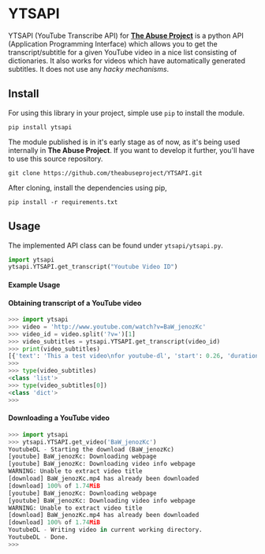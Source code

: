 # YTSAPI

YTSAPI (YouTube Transcribe API) for **[The Abuse Project](https://github.com/theabuseproject)** is a python API (Application Programming Interface) which allows you to get the transcript/subtitle for a given YouTube video in a nice list consisting of dictionaries. It also works for videos which have automatically generated subtitles. It does not use any _hacky mechanisms_.

## Install

For using this library in your project, simple use `pip` to install the module.

```
pip install ytsapi
```

The module published is in it's early stage as of now, as it's being used internally in **The Abuse Project**. If you want to develop it further, you'll have to use this source repository.

```
git clone https://github.com/theabuseproject/YTSAPI.git
```

After cloning, install the dependencies using pip,

```
pip install -r requirements.txt
```
## Usage

The implemented API class can be found under `ytsapi/ytsapi.py`.

```python
import ytsapi
ytsapi.YTSAPI.get_transcript("Youtube Video ID")
```

#### Example Usage

#### Obtaining transcript of a YouTube video

```python
>>> import ytsapi
>>> video = 'http://www.youtube.com/watch?v=BaW_jenozKc'
>>> video_id = video.split('?v=')[1]
>>> video_subtitles = ytsapi.YTSAPI.get_transcript(video_id)
>>> print(video_subtitles)
[{'text': 'This a test video\nfor youtube-dl', 'start': 0.26, 'duration': 3.33}, {'text': 'For more information\ncontact phihag@phihag.de', 'start': 3.59, 'duration': 6.08}]
>>>
>>> type(video_subtitles)
<class 'list'>
>>> type(video_subtitles[0])
<class 'dict'>
>>>
```

#### Downloading a YouTube video

```python
>>> import ytsapi
>>> ytsapi.YTSAPI.get_video('BaW_jenozKc')
YoutubeDL - Starting the download (BaW_jenozKc)
[youtube] BaW_jenozKc: Downloading webpage
[youtube] BaW_jenozKc: Downloading video info webpage
WARNING: Unable to extract video title
[download] BaW_jenozKc.mp4 has already been downloaded
[download] 100% of 1.74MiB
[youtube] BaW_jenozKc: Downloading webpage
[youtube] BaW_jenozKc: Downloading video info webpage
WARNING: Unable to extract video title
[download] BaW_jenozKc.mp4 has already been downloaded
[download] 100% of 1.74MiB
YoutubeDL - Writing video in current working directory.
YoutubeDL - Done.
>>>
```